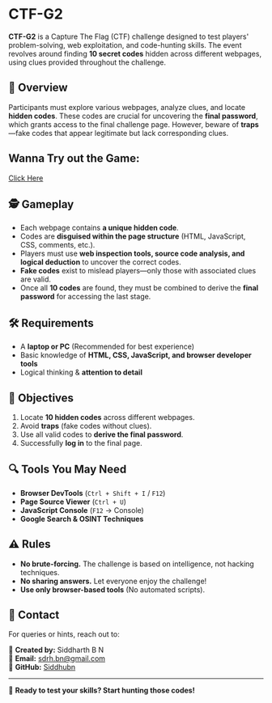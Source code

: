 # CTF-G2

**CTF-G2** is a Capture The Flag (CTF) challenge designed to test players' problem-solving, web exploitation, and code-hunting skills. The event revolves around finding **10 secret codes** hidden across different webpages, using clues provided throughout the challenge.

## 📌 Overview

Participants must explore various webpages, analyze clues, and locate **hidden codes**. These codes are crucial for uncovering the **final password**, which grants access to the final challenge page. However, beware of **traps**—fake codes that appear legitimate but lack corresponding clues.

## Wanna Try out the Game:
[Click Here](https://siddhubn.github.io/CTF-G2/)

## 🕵️ Gameplay

- Each webpage contains **a unique hidden code**.
- Codes are **disguised within the page structure** (HTML, JavaScript, CSS, comments, etc.).
- Players must use **web inspection tools, source code analysis, and logical deduction** to uncover the correct codes.
- **Fake codes** exist to mislead players—only those with associated clues are valid.
- Once all **10 codes** are found, they must be combined to derive the **final password** for accessing the last stage.

## 🛠️ Requirements

- A **laptop or PC** (Recommended for best experience)
- Basic knowledge of **HTML, CSS, JavaScript, and browser developer tools**
- Logical thinking & **attention to detail**

## 🎯 Objectives

1. Locate **10 hidden codes** across different webpages.
2. Avoid **traps** (fake codes without clues).
3. Use all valid codes to **derive the final password**.
4. Successfully **log in** to the final page.

## 🔍 Tools You May Need

- **Browser DevTools** (`Ctrl + Shift + I` / `F12`)
- **Page Source Viewer** (`Ctrl + U`)
- **JavaScript Console** (`F12` → Console)
- **Google Search & OSINT Techniques**

## ⚠️ Rules

- **No brute-forcing.** The challenge is based on intelligence, not hacking techniques.
- **No sharing answers.** Let everyone enjoy the challenge!
- **Use only browser-based tools** (No automated scripts).

## 📧 Contact

For queries or hints, reach out to:

📌 **Created by:** Siddharth B N  
📧 **Email:** [sdrh.bn@gmail.com](mailto:sdrh.bn@gmail.com)  
🔗 **GitHub:** [Siddhubn](https://github.com/Siddhubn)  

---

🚀 **Ready to test your skills? Start hunting those codes!**
